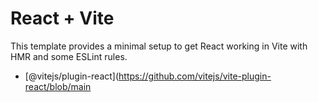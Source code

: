 # React + Vite

This template provides a minimal setup to get React working in Vite with HMR and some ESLint rules.


- [@vitejs/plugin-react](https://github.com/vitejs/vite-plugin-react/blob/main
